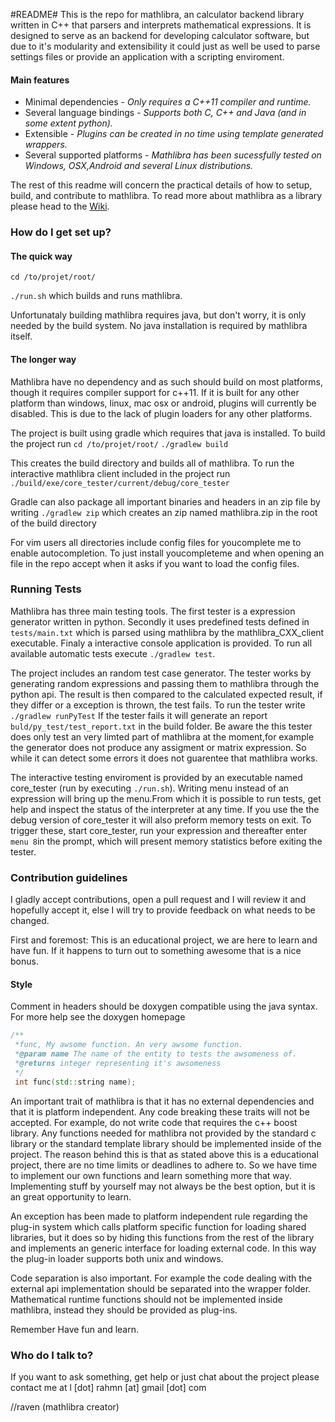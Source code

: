 

#README#
This is the repo for mathlibra, an calculator backend library written in C++ that parsers and interprets mathematical expressions. It is designed to serve as an backend for developing calculator software, but due to it's modularity and extensibility it could just
as well be used to parse settings files or provide an application with a scripting enviroment. 

#### Main features ####
*  Minimal dependencies - _Only requires a C++11 compiler and runtime._
*  Several language bindings - _Supports both C, C++ and Java (and in some extent python)._
*  Extensible - _Plugins can be created in no time using template generated wrappers._
*  Several supported platforms - _Mathlibra has been sucessfully tested on Windows, OSX,Android and several Linux distributions._
  
The rest of this readme will concern the practical details of how to setup, build, and contribute to mathlibra. To read more about mathlibra as a library please head to the [Wiki](https://github.com/VirtualRaven/mathlibra/wiki).

### How do I get set up? ###
#### The quick way ####
 `cd /to/projet/root/`

`./run.sh` which builds and runs mathlibra. 

Unfortunataly building mathlibra requires java, but don't worry, it is only needed by the build system. No java installation is required by mathlibra itself.
#### The longer way ####
Mathlibra have no dependency and as such should build on most platforms, though it requires compiler support for c++11.
If it is built for any other platform than windows, linux, mac osx or android, plugins will currently be disabled. This is due to the lack of plugin loaders for any other platforms.

The project is built using gradle which requires that java is installed.
To build the project run 
 `cd /to/projet/root/`
 `./gradlew build`
 
 This creates the build directory and builds all of mathlibra.
 To run the interactive mathlibra client included in the project run
 `./build/exe/core_tester/current/debug/core_tester`
 
 Gradle can also package all important binaries and headers in an zip file by writing
 `./gradlew zip`
 which creates an zip named mathlibra.zip in the root of the build directory


For vim users all directories include config files for youcomplete me to enable autocompletion. To just install youcompleteme and when opening an file in the repo accept when it asks if you want to load the config files.

### Running Tests ###

Mathlibra has three main testing tools. The first tester is a expression generator written in python. Secondly it uses predefined tests defined in `tests/main.txt` which is parsed using mathlibra by the mathlibra_CXX_client executable. Finaly a interactive console application is provided. To run all available automatic tests execute `./gradlew test`.

The project includes an random test case generator. The tester works by generating random expressions and passing them to mathlibra through the python api. The result is then compared to the calculated expected result, if they differ or a exception is thrown, the test fails. To run the tester write `./gradlew runPyTest` If the tester fails it will generate an report `buld/py_test/test_report.txt` in the build folder. Be aware the this tester does only test an very limted part of mathlibra at the moment,for example the generator does not produce any assigment or matrix expression. So while it can detect some errors it does not guarentee that mathlibra works.

The interactive testing enviroment is provided by an executable named core_tester (run by executing `./run.sh`). Writing menu instead of an expression will bring up the menu.From which it is possible to run tests, get help and  inspect the status of the interpreter at any time. If you use the the debug version of core_tester it will also preform memory tests on exit.
To trigger these, start core_tester, run your expression and thereafter enter `menu 8`in the prompt, which will present memory statistics before exiting the tester.

### Contribution guidelines ###

I gladly accept contributions, open a pull request and I will review it and hopefully accept it, else I will try to provide feedback on what needs to be changed. 

First and foremost: This is an educational project, we are here to learn and have fun. If it happens to turn out to something awesome that is a nice bonus. 


#### Style ####


Comment in headers should be doxygen compatible using the java syntax. For more help see the doxygen homepage


```c++
/**
 *func, My awsome function. An very awsome function.
 *@param name The name of the entity to tests the awsomeness of.
 *@returns integer representing it's awsomeness   
 */
 int func(std::string name);
```


An important trait of mathlibra is that it has no external dependencies and that it is platform independent. Any code breaking these traits will not be accepted. For example, do not write code that requires the c++ boost library. Any functions needed for mathlibra not provided by the standard c library or the standard template library should be implemented inside of the project.
The reason behind this is that as stated above this is a educational project, there are no time limits or deadlines to adhere to. So we have time to implement our own functions and learn something more that way. Implementing stuff by yourself may not always be the best option, but it is an great opportunity to learn.

An exception has been made to platform independent rule regarding the plug-in system which calls platform specific function for loading shared libraries, but it does so by hiding this functions from the rest of the library and implements an generic interface for loading external code. In this way the plug-in loader supports both unix and windows.

Code separation is also important. For example the code dealing with the external api implementation should be separated into the wrapper folder. Mathematical runtime functions should not be implemented inside mathlibra, instead they should be provided as plug-ins.

Remember 
Have fun and learn.

### Who do I talk to? ###
If you want to ask something, get help or just chat about the project please contact me at l [dot] rahmn [at] gmail [dot] com

//raven (mathlibra creator)

